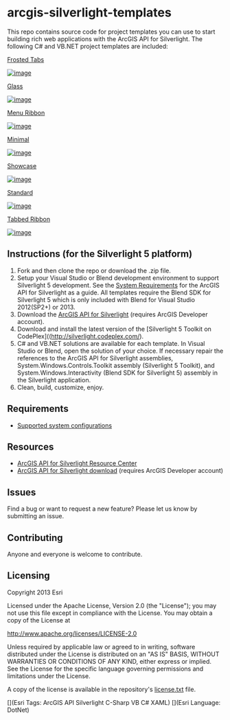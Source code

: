 arcgis-silverlight-templates
============================

This repo contains source code for project templates you can use to start building rich web applications with the ArcGIS API for Silverlight. The following C# and VB.NET project templates are included:

[Frosted Tabs](http://serverapps102.esri.com/SampleGallery/FrostedTabs/Web/)

[![image](https://raw.github.com/Esri/arcgis-silverlight-templates/master/FrostedTabs.png "FrostedTab template")](http://serverapps102.esri.com/SampleGallery/FrostedTabs/Web/)

[Glass](http://serverapps102.esri.com/SampleGallery/Glass/Web/)

[![image](https://raw.github.com/Esri/arcgis-silverlight-templates/master/Glass.png "Glass template")](http://serverapps102.esri.com/SampleGallery/Glass/Web/)

[Menu Ribbon](http://serverapps102.esri.com/SampleGallery/MenuRibbon/Web/)

[![image](https://raw.github.com/Esri/arcgis-silverlight-templates/master/MenuRibbon.png "MenuRibbon template")](http://serverapps102.esri.com/SampleGallery/MenuRibbon/Web/)

[Minimal](http://serverapps102.esri.com/SampleGallery/Minimal/Web/)

[![image](https://raw.github.com/Esri/arcgis-silverlight-templates/master/Minimal.png "Minimal template")](http://serverapps102.esri.com/SampleGallery/Minimal/Web/)

[Showcase](http://serverapps102.esri.com/SampleGallery/Showcase/Web/) 

[![image](https://raw.github.com/Esri/arcgis-silverlight-templates/master/Showcase.png "Showcase template")](http://serverapps102.esri.com/SampleGallery/Showcase/Web/)

[Standard](http://serverapps102.esri.com/SampleGallery/Standard/Web/) 

[![image](https://raw.github.com/Esri/arcgis-silverlight-templates/master/Standard.png "Standard template")](http://serverapps102.esri.com/SampleGallery/Standard/Web/)

[Tabbed Ribbon](http://serverapps102.esri.com/SampleGallery/TabbedRibbon/Web/)

[![image](https://raw.github.com/Esri/arcgis-silverlight-templates/master/TabbedRibbon.png "TabbedRibbon template")](http://serverapps102.esri.com/SampleGallery/TabbedRibbon/Web/)


## Instructions (for the Silverlight 5 platform)

1. Fork and then clone the repo or download the .zip file.
2. Setup your Visual Studio or Blend development environment to support Silverlight 5 development. See the [System Requirements](https://developers.arcgis.com/en/silverlight/guide/system-requirements.htm) for the ArcGIS API for Silverlight as a guide. All templates require the Blend SDK for Silverlight 5 which is only included with Blend for Visual Studio 2012(SP2+) or 2013.
3. Download the [ArcGIS API for Silverlight](https://developers.arcgis.com/en/downloads/) (requires ArcGIS Developer account).
4. Download and install the latest version of the [Silverlight 5 Toolkit on CodePlex]((http://silverlight.codeplex.com/).
5. C# and VB.NET solutions are available for each template. In Visual Studio or Blend, open the solution of your choice. If necessary repair the references to the ArcGIS API for Silverlight assemblies, System.Windows.Controls.Toolkit assembly (Silverlight 5 Toolkit), and System.Windows.Interactivity (Blend SDK for Silverlight 5) assembly in the Silverlight application.
6. Clean, build, customize, enjoy.

## Requirements

* [Supported system configurations](https://developers.arcgis.com/en/silverlight/guide/system-requirements.htm)

## Resources

* [ArcGIS API for Silverlight Resource Center](https://developers.arcgis.com/en/silverlight/)
* [ArcGIS API for Silverlight download](https://developers.arcgis.com/en/downloads/) (requires ArcGIS Developer account)

## Issues

Find a bug or want to request a new feature?  Please let us know by submitting an issue.

## Contributing

Anyone and everyone is welcome to contribute. 

## Licensing
Copyright 2013 Esri

Licensed under the Apache License, Version 2.0 (the "License");
you may not use this file except in compliance with the License.
You may obtain a copy of the License at

   http://www.apache.org/licenses/LICENSE-2.0

Unless required by applicable law or agreed to in writing, software
distributed under the License is distributed on an "AS IS" BASIS,
WITHOUT WARRANTIES OR CONDITIONS OF ANY KIND, either express or implied.
See the License for the specific language governing permissions and
limitations under the License.

A copy of the license is available in the repository's [license.txt]( https://raw.github.com/Esri/arcgis-templates-silverlight/master/license.txt) file.

[](Esri Tags: ArcGIS API Silverlight C-Sharp VB C# XAML)
[](Esri Language: DotNet)
